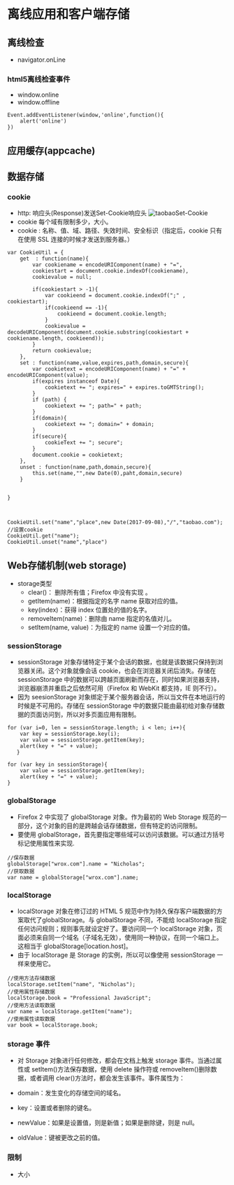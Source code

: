 # 离线应用和客户端存储

## 离线检查
* navigator.onLine
### html5离线检查事件
* window.online
* window.offline

```
Event.addEventListener(window,'online',function(){
	alert('online')
})
```

## 应用缓存(appcache)


## 数据存储

### cookie
* http: 响应头(Response)发送Set-Cookie响应头
![taobaoSet-Cookie]('../img/taobao-SetCookie.jpg')
* cookie 每个域有限制多少，大小。
* cookie : 名称、值、域、路径、失效时间、安全标识（指定后，cookie 只有在使用 SSL 连接的时候才发送到服务器。）
```
var CookieUtil = {
    get  : function(name){
        var cookiename = encodeURIComponent(name) + "=",
        cookiestart = document.cookie.indexOf(cookiename),
        cookievalue = null;

        if(cookiestart > -1){
            var cookieend = document.cookie.indexOf(";" , cookiestart);
            if(cookieend == -1){
                cookieend = document.cookie.length;
            }
            cookievalue = decodeURIComponent(document.cookie.substring(cookiestart + cookiename.length, cookieend)); 
        }
        return cookievalue;
    },
    set : function(name,value,expires,path,domain,secure){
        var cookietext = encodeURIComponent(name) + "=" + encodeURIComponent(value);
        if(expires instanceof Date){
            cookietext += "; expires=" + expires.toGMTString(); 
        }
        if (path) {
            cookietext += "; path=" + path;
        } 
        if(domain){
            cookietext += "; domain=" + domain; 
        }
        if(secure){
            cookieText += "; secure";
        }
        document.cookie = cookietext;
    },
    unset : function(name,path,domain,secure){
        this.set(name,"",new Date(0),paht,domain,secure)
    }
    

}



CookieUtil.set("name","place",new Date(2017-09-08),"/","taobao.com"); //设置cookie
CookieUtil.get("name");
CookieUtil.unset("name","place")
```

## Web存储机制(web storage)

* storage类型
	- clear()： 删除所有值；Firefox 中没有实现 。
	- getItem(name)：根据指定的名字 name 获取对应的值。
	- key(index)：获得 index 位置处的值的名字。
	- removeItem(name)：删除由 name 指定的名值对儿。
	- setItem(name, value)：为指定的 name 设置一个对应的值。
### sessionStorage
* sessionStorage 对象存储特定于某个会话的数据，也就是该数据只保持到浏览器关闭。这个对象就像会话 cookie，也会在浏览器关闭后消失。存储在 sessionStorage 中的数据可以跨越页面刷新而存在，同时如果浏览器支持，浏览器崩溃并重启之后依然可用（Firefox 和 WebKit 都支持，IE 则不行）。
* 因为 seesionStorage 对象绑定于某个服务器会话，所以当文件在本地运行的时候是不可用的。存储在 sessionStorage 中的数据只能由最初给对象存储数据的页面访问到，所以对多页面应用有限制。
```
for (var i=0, len = sessionStorage.length; i < len; i++){
	var key = sessionStorage.key(i);
	var value = sessionStorage.getItem(key);
	alert(key + "=" + value);
   } 

for (var key in sessionStorage){
	var value = sessionStorage.getItem(key);
	alert(key + "=" + value);
} 
```

### globalStorage
* Firefox 2 中实现了 globalStorage 对象。作为最初的 Web Storage 规范的一部分，这个对象的目的是跨越会话存储数据，但有特定的访问限制。
* 要使用 globalStorage，首先要指定哪些域可以访问该数据。可以通过方括号标记使用属性来实现.
```
//保存数据
globalStorage["wrox.com"].name = "Nicholas";
//获取数据
var name = globalStorage["wrox.com"].name; 
```

###  localStorage
* localStorage 对象在修订过的 HTML 5 规范中作为持久保存客户端数据的方案取代了globalStorage。与 globalStorage 不同，不能给 localStorage 指定任何访问规则；规则事先就设定好了。要访问同一个 localStorage 对象，页面必须来自同一个域名（子域名无效），使用同一种协议，在同一个端口上。这相当于 globalStorage[location.host]。
* 由于 localStorage 是 Storage 的实例，所以可以像使用 sessionStorage 一样来使用它。
```
//使用方法存储数据
localStorage.setItem("name", "Nicholas");
//使用属性存储数据
localStorage.book = "Professional JavaScript";
//使用方法读取数据
var name = localStorage.getItem("name");
//使用属性读取数据
var book = localStorage.book; 
```

### storage 事件 
* 对 Storage 对象进行任何修改，都会在文档上触发 storage 事件。当通过属性或 setItem()方法保存数据，使用 delete 操作符或 removeItem()删除数据，或者调用 clear()方法时，都会发生该事件。事件属性为：

* domain：发生变化的存储空间的域名。
* key：设置或者删除的键名。
* newValue：如果是设置值，则是新值；如果是删除键，则是 null。
* oldValue：键被更改之前的值。


### 限制
* 大小
